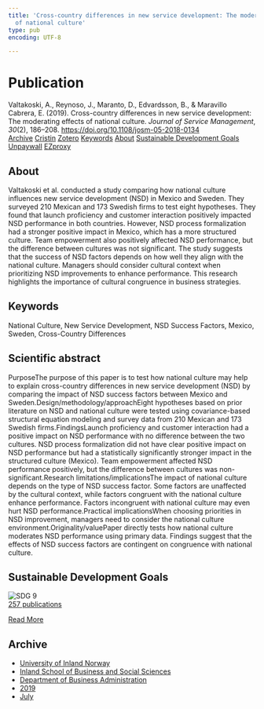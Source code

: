 ```yaml
---
title: 'Cross-country differences in new service development: The moderating effects
  of national culture'
type: pub
encoding: UTF-8

---
```

<h1>Publication</h1>
<article id="csl-bib-container-BC8LDN98" class="csl-bib-container">
  <div class="csl-bib-body"> <div class="csl-entry">Valtakoski, A., Reynoso, J., Maranto, D., Edvardsson, B., &#38; Maravillo Cabrera, E. (2019). Cross-country differences in new service development: The moderating effects of national culture. <i>Journal of Service Management</i>, <i>30</i>(2), 186–208. <a href="https://doi.org/10.1108/josm-05-2018-0134">https://doi.org/10.1108/josm-05-2018-0134</a></div> </div>
  <div class="csl-bib-buttons">
    <a href="#taxonomy-article-BC8LDN98" alt="archive" class="csl-bib-button">Archive</a>
    <a href="https://app.cristin.no/results/show.jsf?id=1710180" alt="Cristin" class="csl-bib-button">Cristin</a>
    <a href="http://zotero.org/groups/5881554/items/BC8LDN98" alt="Zotero" class="csl-bib-button">Zotero</a>
    <a href="#keywords-article-BC8LDN98" alt="keywords" class="csl-bib-button">Keywords</a>
    <a href="#about-article-BC8LDN98" alt="about_pub" class="csl-bib-button">About</a>
    <a href="#sdg-article-BC8LDN98" alt="sdg" class="csl-bib-button">Sustainable Development Goals</a>
    <a href="https://doi.org/10.1108/josm-05-2018-0134" alt="Unpaywall" class="csl-bib-button">Unpaywall</a>
    <a href="https://doi.org/10.1108/josm-05-2018-0134" alt="EZproxy" class="csl-bib-button">EZproxy</a>
  </div>
  <div id="csl-bib-meta-container-BC8LDN98"></div>
</article>
<div id="csl-bib-meta-BC8LDN98" class="csl-bib-meta">
  <article id="about-article-BC8LDN98" class="about_pub-article">
    <h1>About</h1>
    Valtakoski et al. conducted a study comparing how national culture influences new service development (NSD) in Mexico and Sweden. They surveyed 210 Mexican and 173 Swedish firms to test eight hypotheses. They found that launch proficiency and customer interaction positively impacted NSD performance in both countries. However, NSD process formalization had a stronger positive impact in Mexico, which has a more structured culture. Team empowerment also positively affected NSD performance, but the difference between cultures was not significant. The study suggests that the success of NSD factors depends on how well they align with the national culture. Managers should consider cultural context when prioritizing NSD improvements to enhance performance. This research highlights the importance of cultural congruence in business strategies.
  </article>
  <article id="keywords-article-BC8LDN98" class="keywords-article">
    <h1>Keywords</h1>
    National Culture, New Service Development, NSD Success Factors, Mexico, Sweden, Cross-Country Differences
  </article>
  <article id="abstract-article-BC8LDN98" class="abstract-article">
    <h1>Scientific abstract</h1>
    PurposeThe purpose of this paper is to test how national culture may help to explain cross-country differences in new service development (NSD) by comparing the impact of NSD success factors between Mexico and Sweden.Design/methodology/approachEight hypotheses based on prior literature on NSD and national culture were tested using covariance-based structural equation modeling and survey data from 210 Mexican and 173 Swedish firms.FindingsLaunch proficiency and customer interaction had a positive impact on NSD performance with no difference between the two cultures. NSD process formalization did not have clear positive impact on NSD performance but had a statistically significantly stronger impact in the structured culture (Mexico). Team empowerment affected NSD performance positively, but the difference between cultures was non-significant.Research limitations/implicationsThe impact of national culture depends on the type of NSD success factor. Some factors are unaffected by the cultural context, while factors congruent with the national culture enhance performance. Factors incongruent with national culture may even hurt NSD performance.Practical implicationsWhen choosing priorities in NSD improvement, managers need to consider the national culture environment.Originality/valuePaper directly tests how national culture moderates NSD performance using primary data. Findings suggest that the effects of NSD success factors are contingent on congruence with national culture.
  </article>
  <article id="sdg-article-BC8LDN98" class="sdg-article">
    <h1>Sustainable Development Goals</h1>
    <div class="sdg-container"><div id="sdg9" class="sdg">
        <img src="{{< params subfolder >}}images/sdg/sdg09_en.png" class="image" alt="SDG 9">
        <div class="sdg-overlay">
          <a href="{{< params subfolder >}}en/archive/?sdg=9#archive" class="sdg-publication-count"><span>257</span> publications</a>
          <p><a href="https://sdgs.un.org/goals/goal9" class="sdg-read-more">Read More</a></p>
        </div>
      </div></div>
  </article>
  <article id="taxonomy-article-BC8LDN98" class="taxonomy-article">
    <h1>Archive</h1>
    <ul>
      <li><a href="{{< params subfolder >}}en/archive/?key=3DCRN523">University of Inland Norway</a></li>
      <li><a href="{{< params subfolder >}}en/archive/?key=DU8Q9LN9">Inland School of Business and Social Sciences</a></li>
      <li><a href="{{< params subfolder >}}en/archive/?key=3IQA89I8">Department of Business Administration</a></li>
      <li><a href="{{< params subfolder >}}en/archive/?key=9V5B7Z44">2019</a></li>
      <li><a href="{{< params subfolder >}}en/archive/?key=7UZCVE8Z">July</a></li>
    </ul>
  </article>
</div>
